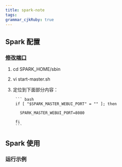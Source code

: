```yaml
---
title: spark-note
tags: 
grammar_cjkRuby: true
---
```


## Spark 配置

### [修改端口](https://blog.csdn.net/qq839177306/article/details/78727072)

1. cd SPARK_HOME/sbin
2. vi start-master.sh
3. 定位到下面部分内容：

		``` bash
		if [ "$SPARK_MASTER_WEBUI_PORT" = "" ]; then

		  SPARK_MASTER_WEBUI_PORT=8080

		fi
		```

## Spark 使用

### 运行示例


